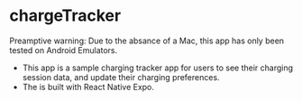 # chargeTracker


Preamptive warning: Due to the absance of a Mac, this app has only been tested on Android Emulators. 
</br>
* This app is a sample charging tracker app for users to see their charging session data, and update their charging preferences.
* The is built with React Native Expo.
